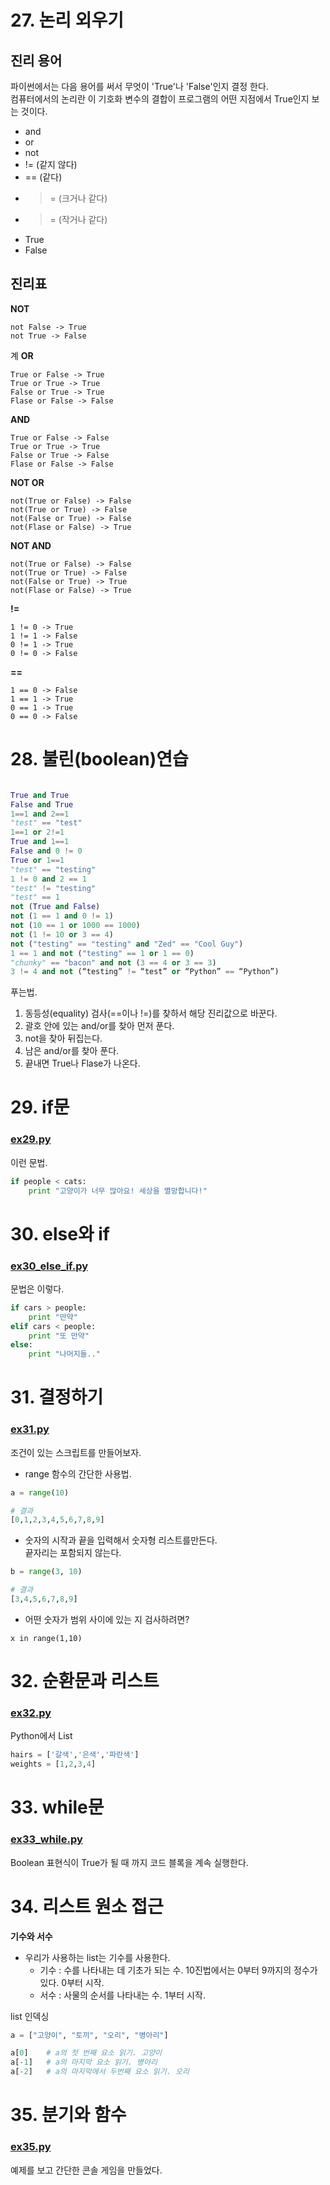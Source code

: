 # 27. 논리 외우기

## 진리 용어
파이썬에서는 다음 용어를 써서 무엇이 'True'나 'False'인지 결정 한다.  
컴퓨터에서의 논리란 이 기호화 변수의 결합이 프로그램의 어떤 지점에서 True인지 보는 것이다.  

- and
- or
- not 
- != (같지 않다)  
- == (같다)  
- >= (크거나 같다)  
- >= (작거나 같다)  
- True  
- False  


## 진리표

**NOT**  
```
not False -> True  
not True -> False  
```
계
**OR**  
```
True or False -> True  
True or True -> True  
False or True -> True  
Flase or False -> False  
```

**AND**  
```
True or False -> False  
True or True -> True  
False or True -> False  
Flase or False -> False  
```

**NOT OR**  
```
not(True or False) -> False  
not(True or True) -> False  
not(False or True) -> False  
not(Flase or False) -> True  
```

**NOT AND**  
```
not(True or False) -> False  
not(True or True) -> False  
not(False or True) -> True  
not(Flase or False) -> True  
```

**!=**     
```
1 != 0 -> True  
1 != 1 -> False  
0 != 1 -> True  
0 != 0 -> False  
```
**==**   
```
1 == 0 -> False  
1 == 1 -> True    
0 == 1 -> True  
0 == 0 -> False  
```


# 28. 불린(boolean)연습
```Python

True and True
False and True
1==1 and 2==1
"test" == "test"
1==1 or 2!=1
True and 1==1
False and 0 != 0
True or 1==1
"test" == "testing"
1 != 0 and 2 == 1
"test" != "testing"
"test" == 1
not (True and False)
not (1 == 1 and 0 != 1)
not (10 == 1 or 1000 == 1000)
not (1 != 10 or 3 == 4)
not ("testing" == "testing" and "Zed" == "Cool Guy")
1 == 1 and not ("testing" == 1 or 1 == 0)
"chunky" == "bacon" and not (3 == 4 or 3 == 3)
3 != 4 and not (“testing” != “test” or “Python” == “Python”)
```

푸는법.  

1. 동등성(equality) 검사(==이나 !=)를 찾하서 해당 진리값으로 바꾼다.  
2. 괄호 안에 있는 and/or를 찾아 먼저 푼다.  
3. not을 찾아 뒤집는다.  
4. 남은 and/or를 찾아 푼다.   
5. 끝내면 True나 Flase가 나온다.  

# 29. if문 
### [ex29.py](ex/ex29_if.py)
이런 문법.  
```Python
if people < cats:
    print "고양이가 너무 많아요! 세상을 멸망합니다!"
```

# 30. else와 if
### [ex30_else_if.py](ex/ex30_else_if.py)
문법은 이렇다.
```Python
if cars > people:
    print "만약"
elif cars < people:
    print "또 만약"
else:
    print "나머지들.."
```

# 31. 결정하기
### [ex31.py](ex/ex1.py)
조건이 있는 스크립트를 만들어보자.  

- range 함수의 간단한 사용법.
```Python
a = range(10)

# 결과
[0,1,2,3,4,5,6,7,8,9]
```

- 숫자의 시작과 끝을 입력해서 숫자형 리스트를만든다.  
끝자리는 포함되지 않는다.
```Python
b = range(3, 10)

# 결과
[3,4,5,6,7,8,9]
```

- 어떤 숫자가 범위 사이에 있는 지 검사하려면?  
```Ptyhon
x in range(1,10)
```

# 32. 순환문과 리스트
### [ex32.py](ex/ex32.py)
Python에서 List 
```Python
hairs = ['갈색','은색','파란색']
weights = [1,2,3,4]
```


# 33. while문
### [ex33_while.py](ex/ex33_while.py)
Boolean 표현식이 True가 될 때 까지 코드 블록을 계속 실행한다.  

# 34. 리스트 원소 접근

**기수와 서수**  
- 우리가 사용하는 list는 기수를 사용한다.
    - 기수 : 수를 나타내는 데 기초가 되는 수. 10진법에서는 0부터 9까지의 정수가 있다. 0부터 시작.
    - 서수 : 사물의 순서를 나타내는 수. 1부터 시작.

list 인덱싱
```Python
a = ["고양이", "토끼", "오리", "병아리"]

a[0]    # a의 첫 번째 요소 읽기. 고양이
a[-1]   # a의 마지막 요소 읽기. 병아리
a[-2]   # a의 마지막에서 두번째 요소 읽기. 오리
```

# 35. 분기와 함수
### [ex35.py](ex/ex35.py)
예제를 보고 간단한 콘솔 게임을 만들었다.




